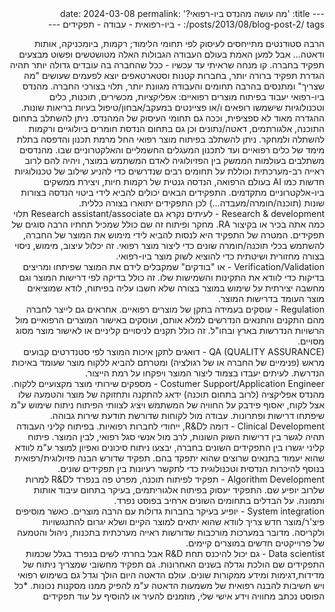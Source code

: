 <div dir="rtl" align="right">
---
title: 'מה עושה מהנדס ביו-רפואי?'
date: 2024-03-08
permalink: /posts/2013/08/blog-post-2/
tags:
  - ביו-רפואית
  - עבודה
  - תפקידים
---
<div dir="rtl" align="right">

הרבה סטודנטים מתייחסים לעיסוק לפי תחומי הלימוד; רקמות, ביומכניקה, אותות ודאטה... אבל למען האמת בעולם העבודה הגבולות האלה מטושטשים ופשוט מבצעים תפקיד בחברה. 
קו מנחה שראיתי עד עכשיו - ככל שהחברה בה עובדים גדולה יותר תהיה הגדרת תפקיד ברורה יותר, בחברות קטנות וסטארטאפים יוצא לפעמים שעושים "מה שצריך" ומתנסים בהרבה תחומים והעבודה מגוונת יותר, תלוי בצורכי החברה.
מהנדס ביו-רפואי יעבוד בפיתוח מוצרים רפואיים: אפליקציות, מכשירים, תוכנות, כלים וטכנולוגיות שישמשו רופאים ו/או פציינטים במעקב/אבחון/טיפול בעיות בריאות שונות.
ההגדרה מאוד לא ספציפית, וככה גם תחומי העיסוק של המהנדס. ניתן להשתלב בתחום התוכנה, אלגורתמים, דאטה/נתונים וכן גם בתחום הנדסת חומרים ביולוגיים ורקמות להשתלה ולמחקר. ניתן להשתלב בפיתוח מוצר רפואי החל מרמת תכנון והדפסה בתלת מימד של כלים רפואיים ועד לתכנון המעגלים החשמליים והאלקטרוניים שבו. מהנדסים משתלבים בעולמות הממשק בין הפזיולוגיה לאדם המשתמש במוצר, ויהיה להם לרוב ראייה רב-מערכתית וכוללת על תחומים רבים שנדרשים כדי להניע שילוב של טכנולוגיות חדשות כמו AI בעולם הרפואה, הנדסה גנטית של רקמות חיות, ויצירת ממשקים ביו-אלקטרוניים מתקדמים.
התפקידים הבאים יכולים להביא לידי ביטוי הנדסה בצורות שונות (תוכנה/חומרה/מעבדה...) לכן התפקידים יתוארו בצורה כללית.
<br>Research & development - לעיתים נקרא גם Research assistant/associate תלוי כמה אתה בכיר או בקיצור RA. מחקר ופיתוח זה שם כולל שמכיל תחתיו הרבה סוגים של תפקידים. המטרה של התפקיד היא לנסות להביא לידי מימוש את המוצר של החברה, להשתמש בכלי תוכנה/חומרה שונים כדי ליצור מוצר רפואי. זה יכלול עיצוב, מימוש, ניסוי בצורה מחזורית ושיטתית כדי להוציא לשוק מוצר ביו-רפואי.
<br>Verification/Validation - או "בודקים" שמקבלים לידם את המוצר שפיתחו ומריצים בדיקות כדי לוודא את התקינות והשמישות שלו. זה כולל בדיקה לפי דרישות המוצר וגם מחשבה יצירתית על שימוש במוצר בצורה שלא חשבו עליה בפיתוח, לודא שמוציאים מוצר העומד בדרישות המוצר. 
<br>Regulation - עוסקים בעמידה בתקן של מוצרים רפואיים. אחראים גם לייצר לחברה מהם התקנים והתנאים הנדרשים למלא אותם, ועוסקים באישור המוצרים הרפואיים מול הרשויות הנדרשות בארץ ובחו"ל. זה כולל תקנים לניסויים קליניים או לאישור מוצר מסוג מסויים.
<br>QA (QUALITY ASSURANCE) - דואגים לתקן איכות המוצר לפי סטנדרטים קבועים מראש (פנימיים של החברה או של רגולציה) ומטרתם להביא ללקוח מוצר שעומד באיכות הנדרשת. לעיתים יעבדו בצמוד ליצור המוצר ויפקחו על רמת הייצור.
<br>Costumer Support/Application Engineer - מספקים שירותי מוצר מקצועיים ללקוח. מהנדס אפליקציה (לרוב בתחום תוכנה) ידאג להתקנה ותחזוקה של מוצר והטמעה שלו אצל לקוח, יאסוף פידבק על החוויה של המשתמש ויציג לצוותי הפיתוח ניתוח שימוש ע"מ שיפתחו דרישות ופתרונות. עבודה מול לקוחות שדורשת תודעת שירות גבוהה.
<br>Clinical Development - דומה לR&D, ייחודי לחברות רפואיות. בפיתוח קליני העבודה תהיה לגשר בין דרישות השוק השונות, לרב מול אנשי סגל רפואי, לבין המוצר. פיתוח קליני יגשרו בין התפקידים השונים בחברה, יבצעו ניתוח סיכונים ואפיון למוצר ע"מ לוודא שהוא יעמוד בתנאים שרוצים שהוא יתפקד בהם. תפקיד שדורש הבנה פזיולוגית/רפואית בנוסף להיכרות הנדסית וטכנולוגית כדי לתקשר רעיונות בין תפקידים שונים.
<br>Algorithm Development - תפקיד לפיתוח תוכנה, מפרט פה בנפרד לR&D למרות שלרוב יופיע שם. התפקיד יעסוק בפיתוח אלגוריתמים, בעיקר בתחום עיבוד אותות ותמונה. על הבדלים בתחומים השונים ארחיב בפוסט נפרד.
<br>System integration - יופיע בעיקר בחברות גדולות עם הרבה מוצרים. כאשר מוסיפים פיצ'ר/מוצר חדש צריך לוודא שהוא יתאים למוצר הקיים ושלא יגרום להתנגשויות ולקריסה. מדובר במערכות מורכבות שדורשות ראייה מערכתית בתכנות, ניהול והטמעה של פרוייקטים חדשים במוצרים קיימים.
<br>Data scientist - גם יכול להיכנס תחת R&D אבל בחרתי לשים בנפרד בגלל שכמות התפקידים שם הולכת וגדלה בשנים האחרונות. גם תפקיד מחשובי שמצריך ניתוח של מדידות,דגימות ומידע ממקורות שונים. עולם הדאטה היום הולך וגדל גם בשימוש רפואי ויש חשיבות להבנה רפואית של משמעות הדאטה ע"מ להפיק ממנו מסקנות נכונות.
*כל הפוסט נכתב מחוויה וידע אישי שלי, מוזמנים להעיר או להוסיף על עוד תפקידים